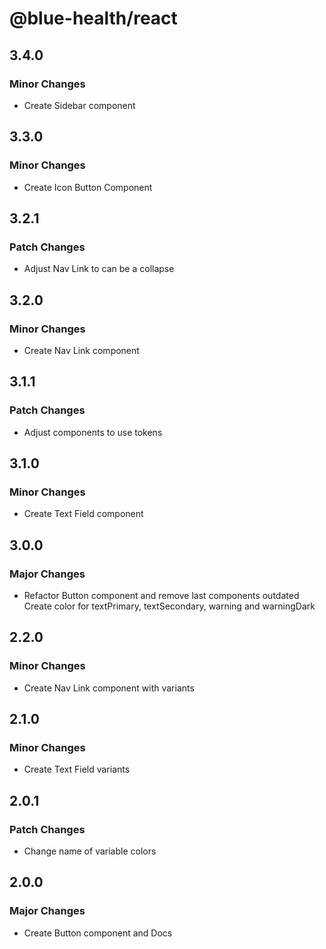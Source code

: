 # @blue-health/react

## 3.4.0

### Minor Changes

- Create Sidebar component

## 3.3.0

### Minor Changes

- Create Icon Button Component

## 3.2.1

### Patch Changes

- Adjust Nav Link to can be a collapse

## 3.2.0

### Minor Changes

- Create Nav Link component

## 3.1.1

### Patch Changes

- Adjust components to use tokens

## 3.1.0

### Minor Changes

- Create Text Field component

## 3.0.0

### Major Changes

- Refactor Button component and remove last components outdated
  Create color for textPrimary, textSecondary, warning and warningDark

## 2.2.0

### Minor Changes

- Create Nav Link component with variants

## 2.1.0

### Minor Changes

- Create Text Field variants

## 2.0.1

### Patch Changes

- Change name of variable colors

## 2.0.0

### Major Changes

- Create Button component and Docs
